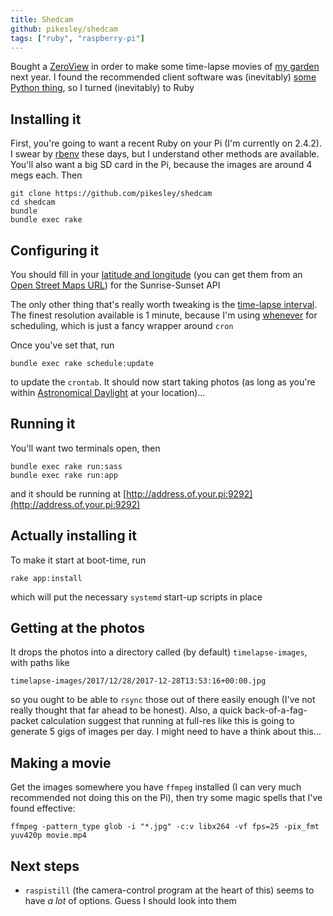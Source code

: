 ```yaml
---
title: Shedcam
github: pikesley/shedcam
tags: ["ruby", "raspberry-pi"]
---
```

Bought a [ZeroView](https://thepihut.com/products/zeroview) in order to make some time-lapse movies of [my garden](https://www.flickr.com/photos/pikesley/collections/72157661958355852/) next year. I found the recommended client software was (inevitably) [some Python thing](https://github.com/alexellis/phototimer), so I turned (inevitably) to Ruby

## Installing it

First, you're going to want a recent Ruby on your Pi (I'm currently on 2.4.2). I swear by [rbenv](https://github.com/rbenv/rbenv) these days, but I understand other methods are available. You'll also want a big SD card in the Pi, because the images are around 4 megs each. Then

```
git clone https://github.com/pikesley/shedcam
cd shedcam
bundle
bundle exec rake
```

## Configuring it

You should fill in your [latitude and longitude](https://github.com/pikesley/shedcam/blob/master/config/config.yml#L3-L4) (you can get them from an [Open Street Maps URL](https://www.openstreetmap.org/#map=18/51.50115/-0.14313)) for the Sunrise-Sunset API

The only other thing that's really worth tweaking is the [time-lapse interval](https://github.com/pikesley/shedcam/blob/master/config/config.yml#L1). The finest resolution available is 1 minute, because I'm using [whenever](https://github.com/javan/whenever) for scheduling, which is just a fancy wrapper around `cron`

Once you've set that, run

```
bundle exec rake schedule:update
```

to update the `crontab`. It should now start taking photos (as long as you're within [Astronomical Daylight](https://en.wikipedia.org/wiki/Twilight#Astronomical_twilight) at your location)...

## Running it

You'll want two terminals open, then

```
bundle exec rake run:sass
bundle exec rake run:app
```

and it should be running at [http://address.of.your.pi:9292](http://address.of.your.pi:9292)

## Actually installing it

To make it start at boot-time, run

```
rake app:install
```

which will put the necessary `systemd` start-up scripts in place

## Getting at the photos

It drops the photos into a directory called (by default) `timelapse-images`, with paths like

```
timelapse-images/2017/12/28/2017-12-28T13:53:16+00:00.jpg
```

so you ought to be able to `rsync` those out of there easily enough (I've not really thought that far ahead to be honest). Also, a quick back-of-a-fag-packet calculation suggest that running at full-res like this is going to generate 5 gigs of images per day. I might need to have a think about this...

## Making a movie

Get the images somewhere you have `ffmpeg` installed (I can very much recommended not doing this on the Pi), then try some magic spells that I've found effective:

```
ffmpeg -pattern_type glob -i "*.jpg" -c:v libx264 -vf fps=25 -pix_fmt yuv420p movie.mp4
```

## Next steps

* `raspistill` (the camera-control program at the heart of this) seems to have _a lot_ of options. Guess I should look into them
